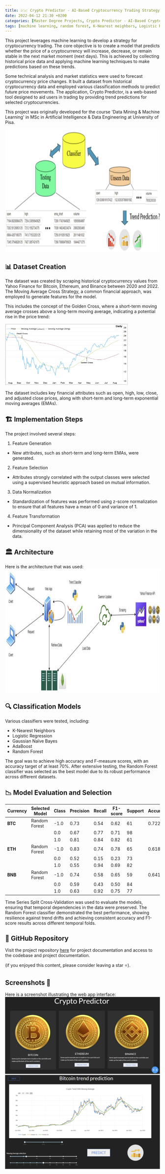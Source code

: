 ```yaml
---
title: 💹📈 Crypto Predictor - AI-Based Cryptocurrency Trading Strategy
date: 2022-04-12 21:30 +0200
categories: [Master Degree Projects, Crypto Predictor - AI-Based Cryptocurrency Trading Strategy]
tags: [machine learning, random forest, K-Nearest meighbors, Logistic Regression, Gaussian Naïve Bayes, AdaBoost, time series]
---
```

This project leverages machine learning to develop a strategy for cryptocurrency trading. The core objective is to create a model that predicts whether the price of a cryptocurrency will increase, decrease, or remain stable in the next market moment (next days). This is achieved by collecting historical price data and applying machine learning techniques to make predictions based on these trends.

Some technical analysis and market statistics were used to forecast cryptocurrency price changes. It built a dataset from historical cryptocurrency data and employed various classification methods to predict future price movements. The application, Crypto Predictor, is a web-based tool designed to aid users in trading by providing trend predictions for selected cryptocurrencies.

This project was originally developed for the course 'Data Mining & Machine Learning' in MSc in Artificial Intelligence & Data Engineering at University of Pisa.

<img src="../assets/img/posts/crypto_predictor/overview_architecture.jpg" alt="architecture" width="600" height="400">

## 📊 Dataset Creation
The dataset was created by scraping historical cryptocurrency values from Yahoo Finance for Bitcoin, Ethereum, and Binance between 2020 and 2022. The Moving Average Cross Strategy, a common financial approach, was employed to generate features for the model. 

This includes the concept of the Golden Cross, where a short-term moving average crosses above a long-term moving average, indicating a potential rise in the price trend:

<img src="../assets/img/posts/crypto_predictor/golden_cross.jpg" alt="golden_cross" width="400" height="200">

The dataset includes key financial attributes such as open, high, low, close, and adjusted close prices, along with short-term and long-term exponential moving averages (EMAs).

## 🏗️ Implementation Steps
The project involved several steps:

1. Feature Generation
* New attributes, such as short-term and long-term EMAs, were generated.

2. Feature Selection
* Attributes strongly correlated with the output classes were selected using a supervised heuristic approach based on mutual information.

3. Data Normalization
* Standardization of features was performed using z-score normalization to ensure that all features have a mean of 0 and variance of 1.

4. Feature Transformation
* Principal Component Analysis (PCA) was applied to reduce the dimensionality of the dataset while retaining most of the variation in the data.

## 🏛️ Architecture
Here is the architecture that was used:
<img src="../assets/img/posts/crypto_predictor/architecture.jpg" alt="architecture" width="600" height="400">

## 🔍 Classification Models
Various classifiers were tested, including:
* K-Nearest Neighbors
* Logistic Regression
* Gaussian Naïve Bayes
* AdaBoost
* Random Forest

The goal was to achieve high accuracy and F-measure scores, with an accuracy target of at least 70%. After extensive testing, the Random Forest classifier was selected as the best model due to its robust performance across different datasets.

## 📉 Model Evaluation and Selection

| Currency | Selected Model | Class | Precision | Recall | F1-score | Support | Accuracy |
|----------|----------------|-------|-----------|--------|----------|---------|----------|
| **BTC**  | Random Forest  | -1.0  | 0.73      | 0.54   | 0.62     | 61      | 0.722    |
|          |                | 0.0   | 0.67      | 0.77   | 0.71     | 98      |          |
|          |                | 1.0   | 0.81      | 0.84   | 0.82     | 61      |          |
| **ETH**  | Random Forest  | -1.0  | 0.83      | 0.74   | 0.78     | 65      | 0.618    |
|          |                | 0.0   | 0.52      | 0.15   | 0.23     | 73      |          |
|          |                | 1.0   | 0.55      | 0.94   | 0.69     | 82      |          |
| **BNB**  | Random Forest  | -1.0  | 0.74      | 0.58   | 0.65     | 59      | 0.641    |
|          |                | 0.0   | 0.59      | 0.43   | 0.50     | 84      |          |
|          |                | 1.0   | 0.63      | 0.92   | 0.75     | 77      |          |

Time Series Split Cross-Validation was used to evaluate the models, ensuring that temporal dependencies in the data were preserved. The Random Forest classifier demonstrated the best performance, showing resilience against trend drifts and achieving consistent accuracy and F1-score results across different temporal folds.

## 🔗 GitHub Repository
Visit the project repository [here](https://github.com/pieruccim/CryptoPredictor) for project documentation and access to the codebase and project documentation.

(if you enjoyed this content, please consider leaving a star ⭐).

## Screenshots 📸
Here is a screenshot illustrating the web app interface:
![Screenshot 1](../assets/img/posts/crypto_predictor/1.jpg)
![Screenshot 2](../assets/img/posts/crypto_predictor/2.jpg)